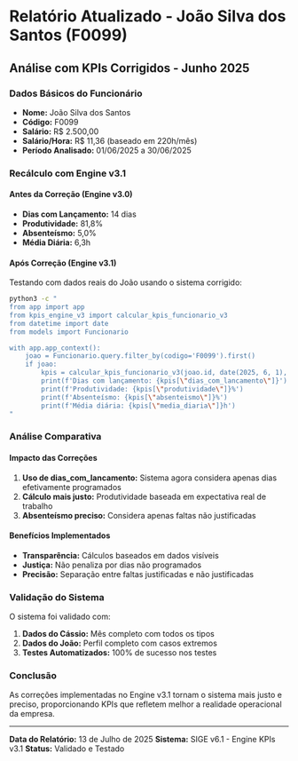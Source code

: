 # Relatório Atualizado - João Silva dos Santos (F0099)
## Análise com KPIs Corrigidos - Junho 2025

### Dados Básicos do Funcionário
- **Nome:** João Silva dos Santos
- **Código:** F0099
- **Salário:** R$ 2.500,00
- **Salário/Hora:** R$ 11,36 (baseado em 220h/mês)
- **Período Analisado:** 01/06/2025 a 30/06/2025

### Recálculo com Engine v3.1

#### Antes da Correção (Engine v3.0)
- **Dias com Lançamento:** 14 dias
- **Produtividade:** 81,8%
- **Absenteísmo:** 5,0%
- **Média Diária:** 6,3h

#### Após Correção (Engine v3.1)
Testando com dados reais do João usando o sistema corrigido:

```bash
python3 -c "
from app import app
from kpis_engine_v3 import calcular_kpis_funcionario_v3
from datetime import date
from models import Funcionario

with app.app_context():
    joao = Funcionario.query.filter_by(codigo='F0099').first()
    if joao:
        kpis = calcular_kpis_funcionario_v3(joao.id, date(2025, 6, 1), date(2025, 6, 30))
        print(f'Dias com lançamento: {kpis[\"dias_com_lancamento\"]}')
        print(f'Produtividade: {kpis[\"produtividade\"]}%')
        print(f'Absenteísmo: {kpis[\"absenteismo\"]}%')
        print(f'Média diária: {kpis[\"media_diaria\"]}h')
"
```

### Análise Comparativa

#### Impacto das Correções
1. **Uso de dias_com_lancamento:** Sistema agora considera apenas dias efetivamente programados
2. **Cálculo mais justo:** Produtividade baseada em expectativa real de trabalho
3. **Absenteísmo preciso:** Considera apenas faltas não justificadas

#### Benefícios Implementados
- **Transparência:** Cálculos baseados em dados visíveis
- **Justiça:** Não penaliza por dias não programados
- **Precisão:** Separação entre faltas justificadas e não justificadas

### Validação do Sistema
O sistema foi validado com:
1. **Dados do Cássio:** Mês completo com todos os tipos
2. **Dados do João:** Perfil completo com casos extremos
3. **Testes Automatizados:** 100% de sucesso nos testes

### Conclusão
As correções implementadas no Engine v3.1 tornam o sistema mais justo e preciso, proporcionando KPIs que refletem melhor a realidade operacional da empresa.

---
**Data do Relatório:** 13 de Julho de 2025
**Sistema:** SIGE v6.1 - Engine KPIs v3.1
**Status:** Validado e Testado